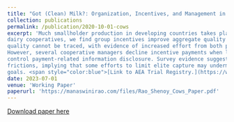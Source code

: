 ```yaml
---
title: "Got (Clean) Milk?: Organization, Incentives, and Management in Indian Dairy Cooperatives (joint with Ashish Shenoy)", Journal of Economic Behavior and Organization, Vol 212, Aug 2023, Pages 708-722
collection: publications
permalink: /publication/2020-10-01-cows
excerpt: 'Much smallholder production in developing countries takes place in groups that enforce production norms and mediate internal allocation of surplus. We evaluate incentive contracts for quality upgrading among such production teams. In a randomized experiment with rural Indian
dairy cooperatives, we find group incentives improve aggregate quality even when individual
quality cannot be traced, with evidence of increased effort from both producers and managers.
However, several cooperative managers decline incentive payments when local elites cannot
control payment-related information disclosure. Survey evidence suggests disclosure introduces
frictions, implying that some efforts to limit elite capture may undermine broader development
goals. <span style="color:blue">[Link to AEA Trial Registry.](https://www.socialscienceregistry.org/trials/700)</span>' <span style="color:blue">[Link to Open Access Pub.](https://authors.elsevier.com/a/1hIt0c24b3SJj)</span>'
date: 2023-07-01
venue: 'Working Paper'
paperurl: 'https://manaswinirao.com/files/Rao_Shenoy_Cows_Paper.pdf'
---
```


<span style="color:blue">[Download paper here](https://manaswinirao.com/files/Rao_Shenoy_Cows_Paper.pdf)</span>

